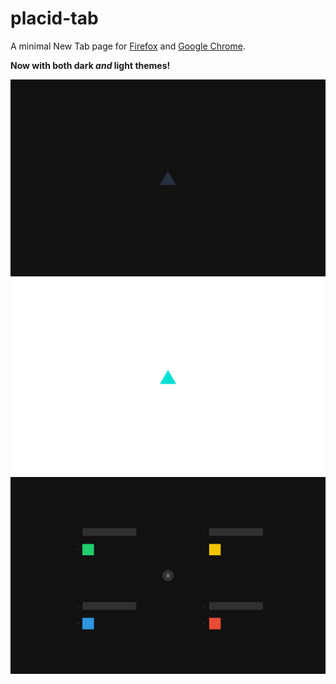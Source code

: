 placid-tab
==========

A minimal New Tab page for [Firefox](https://addons.mozilla.org/en-US/firefox/addon/placid-tab/) and [Google Chrome](https://chrome.google.com/webstore/detail/placid-tab/mjcblgoejhkkkhgeadejhkpldglnfmcj).

**Now with both dark _and_ light themes!**

![Dark theme | main screen](./dark-main.png)
![Light theme | main screen](./light-main.png)
![Dark theme | options screen](./dark-options.png)
